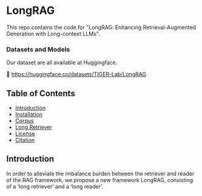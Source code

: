 # **LongRAG** 
This repo contains the code for "LongRAG: Enhancing Retrieval-Augmented Generation
with Long-context LLMs". 

### Datasets and Models
Our dataset are all available at Huggingface.

🤗  https://huggingface.co/datasets/TIGER-Lab/LongRAG

## **Table of Contents**
- [Introduction](#introduction)
- [Installation](#installation)
- [Corpus](#corpus)
- [Long Retriever](#long-retriever)
- [License](#license)
- [Citation](#citation)


## **Introduction**
In order to alleviate the imbalance burden between the retriever and reader of the RAG framework, 
we propose a new framework LongRAG, consisting of a ‘long retriever’ and a ‘long reader’.

